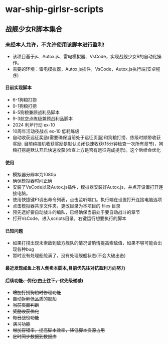 # war-ship-girlsr-scripts
## 战舰少女R脚本集合
### 未经本人允许，不允许使用该脚本进行盈利!
* 该项目基于js、Autox.js、雷电模拟器、VsCode，实现战舰少女R的自动化操作。
* 需要的环境：雷电模拟器，Autox.js插件，VsCode，Autox.js执行端(安卓程序)

#### 目前实现脚本
* 6-1狗粮打捞
* 9-1狗粮打捞
* 8-5狗粮兼顾战利品脚本
* 9-3航空点练级兼顾战利品脚本
* 2024 利斧行动 ex-10
* 10周年活动夜战点 ex-10 低耗练级
* 自动收获远征奖励(需要确保当前处于远征页面)和狗粮打捞、练级时顺带收获奖励.
  目前纯挂机收获奖励是默认关闭快速收获(15分钟检查一次所有章节)，狗粮打捞是默认开启快速收获(检查上方是否有远征完成提示)。这个后续会优化

#### 使用
* 模拟器分辨率为1080p
* 确保模拟器时间正确
* 安装了VsCode以及Autox.js插件，模拟器安装好Autox.js，并点开设置打开连接电脑。
* 使用快捷键F1调出命令列表，点击监听端口。执行端在设置打开连接电脑选项
* 点击模拟器共享文件夹，更改目录为本项目的 files 目录
* 预先选好要自动战斗的编队，已经确保当前处于要自动战斗的章节
* 打开VsCode，进入scripts目录，右键运行想要执行的脚本

#### 已知问题
* 如果打捞出现未索敌到敌方舰队的情况请酌情提高索敌值，如果不够可能会出现各种bug
* 暂时没有处理船舱满了，没有处理舰船状态(不会大破出击)

#### 最近发现咸鱼上有人倒卖本脚本,目前优先往对抗盈利方向努力
#### ~~后续功能、优化(由上往下，优先级递减)~~
* ~~增加打捞狗粮时修理功能~~
* ~~自动拆解低品质的舰船~~
* ~~当前页面判断~~
* ~~奖励收获优化~~
* ~~每日战役功能~~
* ~~演习功能~~
* ~~增加容错率，提高脚本效率，降低脚本资源占用~~
* ~~定时同步数据到数据库~~
